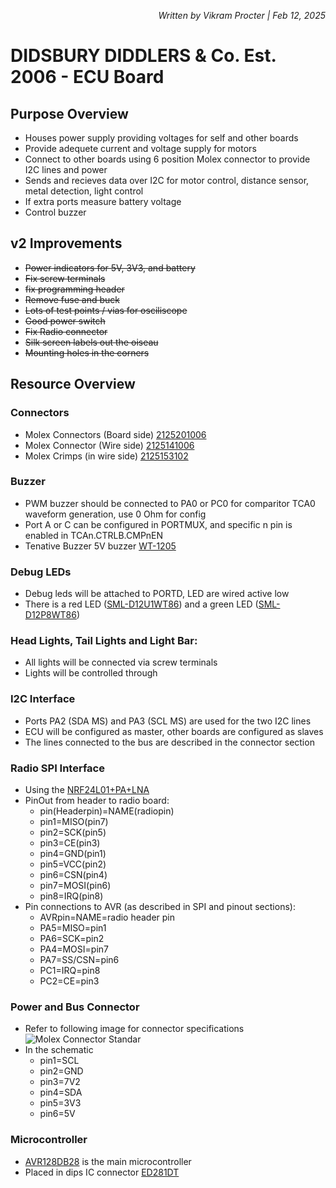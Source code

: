 *<div align="right"> Written by Vikram Procter | Feb 12, 2025 </div>*

# DIDSBURY DIDDLERS & Co. Est. 2006 - ECU Board

## Purpose Overview
- Houses power supply providing voltages for self and other boards
- Provide adequete current and voltage supply for motors
- Connect to other boards using 6 position Molex connector to provide I2C lines and power
- Sends and recieves data over I2C for motor control, distance sensor, metal detection, light control
- If extra ports measure battery voltage
- Control buzzer

## v2 Improvements
- ~~Power indicators for 5V, 3V3, and battery~~
- ~~Fix screw terminals~~
- ~~fix programming header~~ 
- ~~Remove fuse and buck~~
- ~~Lots of test points / vias for osciliscope~~
- ~~Good power switch~~
- ~~Fix Radio connector~~
- ~~Silk screen labels out the oiseau~~
- ~~Mounting holes in the corners~~



## Resource Overview
### Connectors
- Molex Connectors (Board side) [2125201006](https://www.digikey.ca/en/products/detail/molex/2125201006/13693762?s=N4IgTCBcDa4IxgKxgAxxSgbCAugXyA)
- Molex Connector (Wire side) [2125141006](https://www.digikey.ca/en/products/detail/molex/2125141006/13693743?s=N4IgTCBcDa4IxgKxwCxwAzoGwgLoF8g)
- Molex Crimps (in wire side) [2125153102](https://www.digikey.ca/en/products/detail/molex/2125153102/13693772)

### Buzzer
- PWM buzzer should be connected to PA0 or PC0 for comparitor TCA0 waveform generation, use 0 Ohm for config
- Port A or C can be configured in PORTMUX, and specific n pin is enabled in TCAn.CTRLB.CMPnEN
- Tenative Buzzer 5V buzzer [WT-1205](https://www.digikey.ca/en/products/detail/soberton-inc/WT-1205/479674)

### Debug LEDs
- Debug leds will be attached to PORTD, LED are wired active low
- There is a red LED ([SML-D12U1WT86](https://www.digikey.ca/en/products/detail/rohm-semiconductor/SML-D12U1WT86/5843853)) and a green LED ([SML-D12P8WT86](https://www.digikey.ca/en/products/detail/rohm-semiconductor/SML-D12P8WT86/1641798))

### Head Lights, Tail Lights and Light Bar:
- All lights will be connected via screw terminals
- Lights will be controlled through 

### I2C Interface
- Ports PA2 (SDA MS) and PA3 (SCL MS) are used for the two I2C lines
- ECU will be configured as master, other boards are configured as slaves
- The lines connected to the bus are described in the connector section

### Radio SPI Interface
- Using the [NRF24L01+PA+LNA](https://www.amazon.ca/Aideepen-NRF24L01-Transceiver-Breakout-Compatible/dp/B07ZGQ2X7Q?psc=1&pd_rd_w=Y23yF&content-id=amzn1.sym.1d3fa88f-aa61-4d59-895c-470dda2309ea&pf_rd_p=1d3fa88f-aa61-4d59-895c-470dda2309ea&pf_rd_r=JPZBBXBD13EF7SSG62RF&pd_rd_wg=VORpK&pd_rd_r=4c1f84a5-b26b-48cf-a5c1-2cd251cb3906&ref_=sspa_dk_detail_1&sp_csd=d2lkZ2V0TmFtZT1zcF9kZXRhaWxfdGhlbWF0aWM=)
- PinOut from header to radio board: 
    - pin(Headerpin)=NAME(radiopin)
    - pin1=MISO(pin7)
    - pin2=SCK(pin5)
    - pin3=CE(pin3)
    - pin4=GND(pin1)
    - pin5=VCC(pin2)
    - pin6=CSN(pin4)
    - pin7=MOSI(pin6)
    - pin8=IRQ(pin8)
- Pin connections to AVR (as described in SPI and pinout sections):
    - AVRpin=NAME=radio header pin
    - PA5=MISO=pin1
    - PA6=SCK=pin2
    - PA4=MOSI=pin7
    - PA7=SS/CSN=pin6
    - PC1=IRQ=pin8
    - PC2=CE=pin3

### Power and Bus Connector
- Refer to following image for connector specifications
![Molex Connector Standar](/CarMolex.png)
- In the schematic 
    - pin1=SCL
    - pin2=GND
    - pin3=7V2
    - pin4=SDA
    - pin5=3V3
    - pin6=5V


### Microcontroller
- [AVR128DB28](https://www.digikey.ca/en/products/detail/microchip-technology/AVR128DB28-I-SP/12807495) is the main microcontroller
- Placed in dips IC connector [ED281DT](https://www.digikey.ca/en/products/detail/on-shore-technology-inc/ED281DT/4147600)